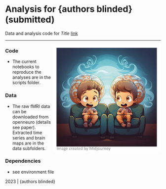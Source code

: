 Analysis for {authors blinded} (submitted)
=============================================

Data and analysis code for *Title* [link](todo)

***

<img align="right" width=350px src=data/explainer_fig.png> 



### Code

-   The current notebooks to reproduce the analyses are in the scripts folder.


### Data

-   The raw fMRI data can be downloaded from openneuro (details see paper). Extracted time series and brain maps are in the data subfolders.

### Dependencies

-   see environment file


2023 | {authors blinded} 
